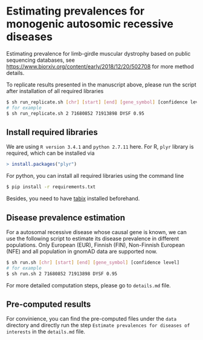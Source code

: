 # Estimating prevalences for monogenic autosomic recessive diseases
Estimating prevalence for limb-girdle muscular dystrophy based on public sequencing databases, see https://www.biorxiv.org/content/early/2018/12/20/502708 for more method details.

To replicate results presented in the manuscript above, please run the script after installation of all required libraries 
```bash
$ sh run_replicate.sh [chr] [start] [end] [gene_symbol] [confidence level]
# for example
$ sh run_replicate.sh 2 71680852 71913898 DYSF 0.95
```

## Install required libraries
We are using `R version 3.4.1` and `python 2.7.11` here. 
For R, `plyr` library is required, which can be installed via 
``` R
> install.packages("plyr")
```

For python, you can install all required libraries using the command line
``` bash
$ pip install -r requirements.txt
```

Besides, you need to have [tabix](http://wiki.wubrowse.org/How_to_install_tabix) installed beforehand.  


## Disease prevalence estimation
For a autosomal recessive disease whose causal gene is known, we can use the following script to estimate its disease prevalence in different populations. Only European (EUR), Finnish (FIN), Non-Finnish European (NFE) and all population in gnomAD data are supported now.
```bash
$ sh run.sh [chr] [start] [end] [gene_symbol] [confidence level]
# for example
$ sh run.sh 2 71680852 71913898 DYSF 0.95
```
For more detailed computation steps, please go to `details.md` file.

## Pre-computed results
For convinience, you can find the pre-computed files under the `data` directory and directly run the step `Estimate prevalences for diseases of interests` in the `details.md` file.
